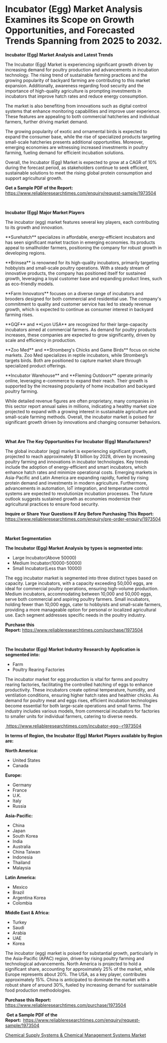 <p><h1>Incubator (Egg) Market Analysis Examines its Scope on Growth Opportunities, and Forecasted Trends Spanning from 2025 to 2032.</h1></p><p><strong>Incubator (Egg) Market Analysis and Latest Trends</strong></p>
<p><p>The Incubator (Egg) Market is experiencing significant growth driven by increasing demand for poultry production and advancements in incubation technology. The rising trend of sustainable farming practices and the growing popularity of backyard farming are contributing to this market expansion. Additionally, awareness regarding food security and the importance of high-quality agriculture is prompting investments in incubators that improve hatch rates and reduce energy consumption.</p><p>The market is also benefiting from innovations such as digital control systems that enhance monitoring capabilities and improve user experience. These features are appealing to both commercial hatcheries and individual farmers, further driving market demand.</p><p>The growing popularity of exotic and ornamental birds is expected to expand the consumer base, while the rise of specialized products targeting small-scale hatcheries presents additional opportunities. Moreover, emerging economies are witnessing increased investments in poultry farming, fueling demand for efficient incubation solutions.</p><p>Overall, the Incubator (Egg) Market is expected to grow at a CAGR of 10% during the forecast period, as stakeholders continue to seek efficient, sustainable solutions to meet the rising global protein consumption and support agricultural growth.</p></p>
<p><strong>Get a Sample PDF of the Report:&nbsp;</strong> <a href="https://www.reliableresearchtimes.com/enquiry/request-sample/1973504?utm_campaign=2723&utm_medium=2&utm_source=Github&utm_content=ia&utm_term=01032025&utm_id=incubator-egg">https://www.reliableresearchtimes.com/enquiry/request-sample/1973504</a></p>
<p>&nbsp;</p>
<p><strong>Incubator (Egg) Major Market Players</strong></p>
<p><p>The incubator (egg) market features several key players, each contributing to its growth and innovation. </p><p>**Surehatch** specializes in affordable, energy-efficient incubators and has seen significant market traction in emerging economies. Its products appeal to smallholder farmers, positioning the company for robust growth in developing regions.</p><p>**Brinsea** is renowned for its high-quality incubators, primarily targeting hobbyists and small-scale poultry operations. With a steady stream of innovative products, the company has positioned itself for sustained growth, leveraging a loyal customer base and expanding product lines, such as eco-friendly models.</p><p>**Farm Innovators** focuses on a diverse range of incubators and brooders designed for both commercial and residential use. The company's commitment to quality and customer service has led to steady revenue growth, which is expected to continue as consumer interest in backyard farming rises.</p><p>**GQF** and **Lyon USA** are recognized for their large-capacity incubators aimed at commercial farmers. As demand for poultry products increases, these companies are expected to grow significantly, driven by scale and efficiency in production.</p><p>**Zoo Med** and **Stromberg's Chicks and Game Birds** focus on niche markets. Zoo Med specializes in reptile incubators, while Stromberg’s targets birds. Both are positioned to capture market share through specialized product offerings.</p><p>**Incubator Warehouse** and **Fleming Outdoors** operate primarily online, leveraging e-commerce to expand their reach. Their growth is supported by the increasing popularity of home incubation and backyard poultry farming.</p><p>While detailed revenue figures are often proprietary, many companies in this sector report annual sales in millions, indicating a healthy market size projected to expand with a growing interest in sustainable agriculture and small-scale farming methods. Overall, the incubator market is poised for significant growth driven by innovations and changing consumer behaviors.</p></p>
<p>&nbsp;</p>
<p><strong>What Are The Key Opportunities For Incubator (Egg) Manufacturers?</strong></p>
<p><p>The global incubator (egg) market is experiencing significant growth, projected to reach approximately $1 billion by 2028, driven by increasing poultry farming and innovations in incubator technologies. Key trends include the adoption of energy-efficient and smart incubators, which enhance hatch rates and minimize operational costs. Emerging markets in Asia-Pacific and Latin America are expanding rapidly, fueled by rising protein demand and investments in modern agriculture. Furthermore, advancements in automation, IoT integration, and temperature control systems are expected to revolutionize incubation processes. The future outlook suggests sustained growth as economies modernize their agricultural practices to ensure food security.</p></p>
<p><strong>Inquire or Share Your Questions If Any Before Purchasing This Report:</strong> <a href="https://www.reliableresearchtimes.com/enquiry/pre-order-enquiry/1973504?utm_campaign=2723&utm_medium=2&utm_source=Github&utm_content=ia&utm_term=01032025&utm_id=incubator-egg">https://www.reliableresearchtimes.com/enquiry/pre-order-enquiry/1973504</a></p>
<p>&nbsp;</p>
<p><strong>Market Segmentation</strong></p>
<p><strong>The Incubator (Egg) Market Analysis by types is segmented into:</strong></p>
<p><ul><li>Large Incubator(Above 50000)</li><li>Medium Incubator(10000-50000)</li><li>Small Incubator(Less than 10000)</li></ul></p>
<p><p>The egg incubator market is segmented into three distinct types based on capacity. Large incubators, with a capacity exceeding 50,000 eggs, are ideal for commercial poultry operations, ensuring high-volume production. Medium incubators, accommodating between 10,000 and 50,000 eggs, serve both commercial and aspiring poultry farmers. Small incubators, holding fewer than 10,000 eggs, cater to hobbyists and small-scale farmers, providing a more manageable option for personal or localized agricultural use. Each segment addresses specific needs in the poultry industry.</p></p>
<p><strong>Purchase this Report:&nbsp;</strong><a href="https://www.reliableresearchtimes.com/purchase/1973504?utm_campaign=2723&utm_medium=2&utm_source=Github&utm_content=ia&utm_term=01032025&utm_id=incubator-egg">https://www.reliableresearchtimes.com/purchase/1973504</a></p>
<p>&nbsp;</p>
<p><strong>The Incubator (Egg) Market Industry Research by Application is segmented into:</strong></p>
<p><ul><li>Farm</li><li>Poultry Rearing Factories</li></ul></p>
<p><p>The incubator market for egg production is vital for farms and poultry rearing factories, facilitating the controlled hatching of eggs to enhance productivity. These incubators create optimal temperature, humidity, and ventilation conditions, ensuring higher hatch rates and healthier chicks. As demand for poultry meat and eggs rises, efficient incubation technologies become essential for both large-scale operations and small farms. The industry includes various models, from commercial incubators for factories to smaller units for individual farmers, catering to diverse needs.</p></p>
<p><a href="https://www.reliableresearchtimes.com/incubator-egg--r1973504?utm_campaign=2723&utm_medium=2&utm_source=Github&utm_content=ia&utm_term=01032025&utm_id=incubator-egg">&nbsp;https://www.reliableresearchtimes.com/incubator-egg--r1973504</a></p>
<p><strong>In terms of Region, the Incubator (Egg) Market Players available by Region are:</strong></p>
<p>
    <p> <strong> North America: </strong>
        <ul>
            <li>United States</li>
            <li>Canada</li>
        </ul>
        </p> 
    <p> <strong> Europe: </strong>
        <ul>
            <li>Germany</li>
            <li>France</li>
            <li>U.K.</li>
            <li>Italy</li>
            <li>Russia</li>
        </ul>
        </p> 
    <p> <strong> Asia-Pacific: </strong>
        <ul>
            <li>China</li>
            <li>Japan</li>
            <li>South Korea</li>
            <li>India</li>
            <li>Australia</li>
            <li>China Taiwan</li>
            <li>Indonesia</li>
            <li>Thailand</li>
            <li>Malaysia</li>
        </ul>
        </p> 
    <p> <strong> Latin America: </strong>
        <ul>
            <li>Mexico</li>
            <li>Brazil</li>
            <li>Argentina Korea</li>
            <li>Colombia</li>
        </ul>
        </p> 
    <p> <strong> Middle East & Africa: </strong>
        <ul>
            <li>Turkey</li>
            <li>Saudi</li>
            <li>Arabia</li>
            <li>UAE</li>
            <li>Korea</li>
        </ul>
    </p>
    </p>
<p><p>The incubator (egg) market is poised for substantial growth, particularly in the Asia-Pacific (APAC) region, driven by rising poultry farming and technological advancements. North America is projected to hold a significant share, accounting for approximately 25% of the market, while Europe represents about 20%. The USA, as a key player, contributes approximately 15%. China is anticipated to dominate the market with a robust share of around 30%, fueled by increasing demand for sustainable food production methodologies.</p></p>
<p><strong>Purchase this Report: </strong><a href="https://www.reliableresearchtimes.com/purchase/1973504?utm_campaign=2723&utm_medium=2&utm_source=Github&utm_content=ia&utm_term=01032025&utm_id=incubator-egg">https://www.reliableresearchtimes.com/purchase/1973504</a></p>
<p>&nbsp;<strong>Get a Sample PDF of the Report:&nbsp;&nbsp;</strong><a href="https://www.reliableresearchtimes.com/enquiry/request-sample/1973504?utm_campaign=2723&utm_medium=2&utm_source=Github&utm_content=ia&utm_term=01032025&utm_id=incubator-egg">https://www.reliableresearchtimes.com/enquiry/request-sample/1973504</a></p>
<p><strong></strong></p>
<p><p><a href="https://github.com/merkinedry7b/Market-Research-Report-List-1/blob/main/chemical-supply-systems-chemical-management-systems-market.md?utm_campaign=2723&utm_medium=2&utm_source=Github&utm_content=ia&utm_term=01032025&utm_id=incubator-egg">Chemical Supply Systems & Chemical Management Systems Market</a></p></p>
